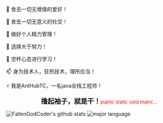 🔭 舍去一切无增值的爱好！

🌱 舍去一切无意义的社交！

👯 做好个人精力管理！

🤔 选择大于努力！

💬 空杯心态进行学习！

📫 身为技术人，狂热技术，理所应当！
 
⚡ 我是AntHubTC，一名java全栈工程师！

<center><font size="4"><strong>撸起袖子，就是干！</strong><font size="2" color="red">public static void main(...</font></font></center>

![FallenGodCoder's github stats](https://github-readme-stats.vercel.app/api?username=AntHubTC&hide_title=false&hide_border=true&show_icons=true&include_all_commits=true&line_height=21&bg_color=0,EC6C6C,FFD479,FFFC79,73FA79&theme=graywhite&locale=cn)
![major language](https://github-readme-stats.vercel.app/api/top-langs/?username=AntHubTC&hide_title=false&hide_border=true&layout=compact&bg_color=0,73FA79,73FDFF,D783FF&theme=graywhite&locale=cn)
